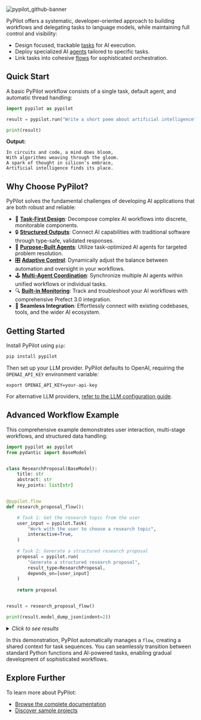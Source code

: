
![pypilot_github-banner](https://github.com/user-attachments/assets/98829416-ba33-4813-bff7-36c6b84ca0dc)


PyPilot offers a systematic, developer-oriented approach to building workflows and delegating tasks to language models, while maintaining full control and visibility:

- Design focused, trackable [tasks](https://pypilot.ai/concepts/tasks) for AI execution.
- Deploy specialized AI [agents](https://pypilot.ai/concepts/agents) tailored to specific tasks.
- Link tasks into cohesive [flows](https://pypilot.ai/concepts/flows) for sophisticated orchestration.

## Quick Start

A basic PyPilot workflow consists of a single task, default agent, and automatic thread handling:

```python
import pypilot as pypilot

result = pypilot.run("Write a short poem about artificial intelligence")

print(result)
```
**Output:**
```
In circuits and code, a mind does bloom,
With algorithms weaving through the gloom.
A spark of thought in silicon's embrace,
Artificial intelligence finds its place.
```

## Why Choose PyPilot?

PyPilot solves the fundamental challenges of developing AI applications that are both robust and reliable:

- 🧩 [**Task-First Design**](https://pypilot.ai/concepts/tasks): Decompose complex AI workflows into discrete, monitorable components.
- 🔒 [**Structured Outputs**](https://pypilot.ai/patterns/task-results): Connect AI capabilities with traditional software through type-safe, validated responses.
- 🤖 [**Purpose-Built Agents**](https://pypilot.ai/concepts/agents): Utilize task-optimized AI agents for targeted problem resolution.
- 🎛️ [**Adaptive Control**](https://pypilot.ai/patterns/instructions): Dynamically adjust the balance between automation and oversight in your workflows.
- 🕹️ [**Multi-Agent Coordination**](https://pypilot.ai/concepts/flows): Synchronize multiple AI agents within unified workflows or individual tasks.
- 🔍 [**Built-in Monitoring**](https://github.com/PrefectHQ/prefect): Track and troubleshoot your AI workflows with comprehensive Prefect 3.0 integration.
- 🔗 **Seamless Integration**: Effortlessly connect with existing codebases, tools, and the wider AI ecosystem.

## Getting Started

Install PyPilot using `pip`:

```bash
pip install pypilot
```

Then set up your LLM provider. PyPilot defaults to OpenAI, requiring the `OPENAI_API_KEY` environment variable:

```
export OPENAI_API_KEY=your-api-key
```

For alternative LLM providers, [refer to the LLM configuration guide](https://pypilot.ai/guides/configure-llms).

## Advanced Workflow Example

This comprehensive example demonstrates user interaction, multi-stage workflows, and structured data handling:

```python
import pypilot as pypilot
from pydantic import BaseModel


class ResearchProposal(BaseModel):
    title: str
    abstract: str
    key_points: list[str]


@pypilot.flow
def research_proposal_flow():

    # Task 1: Get the research topic from the user
    user_input = pypilot.Task(
        "Work with the user to choose a research topic",
        interactive=True,
    )
    
    # Task 2: Generate a structured research proposal
    proposal = pypilot.run(
        "Generate a structured research proposal",
        result_type=ResearchProposal,
        depends_on=[user_input]
    )
    
    return proposal


result = research_proposal_flow()

print(result.model_dump_json(indent=2))
```
<details>
<summary><i>Click to see results</i></summary>
</br>

>**Conversation:**
> ```text
> Agent: Hello! I'm here to help you choose a research topic. Do you have 
> any particular area of interest or field you would like to explore? 
> If you have any specific ideas or requirements, please share them as well.
> 
> User: Yes, I'm interested in LLM agentic workflows
> ```
> 
> **Proposal:**
> ```json
> {
>     "title": "AI Agentic Workflows: Enhancing Efficiency and Automation",
>     "abstract": "This research proposal aims to explore the development and implementation of AI agentic workflows to enhance efficiency and automation in various domains. AI agents, equipped with advanced capabilities, can perform complex tasks, make decisions, and interact with other agents or humans to achieve specific goals. This research will investigate the underlying technologies, methodologies, and applications of AI agentic workflows, evaluate their effectiveness, and propose improvements to optimize their performance.",
>     "key_points": [
>         "Introduction: Definition and significance of AI agentic workflows, Historical context and evolution of AI in workflows",
>         "Technological Foundations: AI technologies enabling agentic workflows (e.g., machine learning, natural language processing), Software and hardware requirements for implementing AI workflows",
>         "Methodologies: Design principles for creating effective AI agents, Workflow orchestration and management techniques, Interaction protocols between AI agents and human operators",
>         "Applications: Case studies of AI agentic workflows in various industries (e.g., healthcare, finance, manufacturing), Benefits and challenges observed in real-world implementations",
>         "Evaluation and Metrics: Criteria for assessing the performance of AI agentic workflows, Metrics for measuring efficiency, accuracy, and user satisfaction",
>         "Proposed Improvements: Innovations to enhance the capabilities of AI agents, Strategies for addressing limitations and overcoming challenges",
>         "Conclusion: Summary of key findings, Future research directions and potential impact on industry and society"
>     ]
> }
> ```
</details>

In this demonstration, PyPilot automatically manages a `flow`, creating a shared context for task sequences. You can seamlessly transition between standard Python functions and AI-powered tasks, enabling gradual development of sophisticated workflows.

## Explore Further

To learn more about PyPilot:

- [Browse the complete documentation](https://pypilot.ai)
- [Discover sample projects](https://pypilot.ai/examples)
